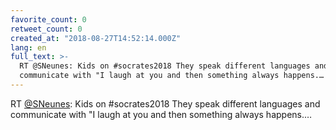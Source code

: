 ```yaml
---
favorite_count: 0
retweet_count: 0
created_at: "2018-08-27T14:52:14.000Z"
lang: en
full_text: >-
  RT @SNeunes: Kids on #socrates2018 They speak different languages ​​and
  communicate with "I laugh at you and then something always happens.…
---
```


RT [@SNeunes](https://twitter.com/SNeunes): Kids on #socrates2018 They speak
different languages ​​and communicate with "I laugh at you and then something
always happens.…
